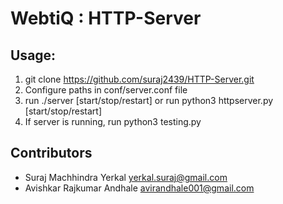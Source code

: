 # WebtiQ : HTTP-Server

## Usage:
1. git clone https://github.com/suraj2439/HTTP-Server.git
2. Configure paths in conf/server.conf file
3. run ./server [start/stop/restart] or run python3 httpserver.py [start/stop/restart]
4. If server is running, run python3 testing.py


## Contributors
- Suraj Machhindra Yerkal   <yerkal.suraj@gmail.com>
- Avishkar Rajkumar Andhale <avirandhale001@gmail.com>

